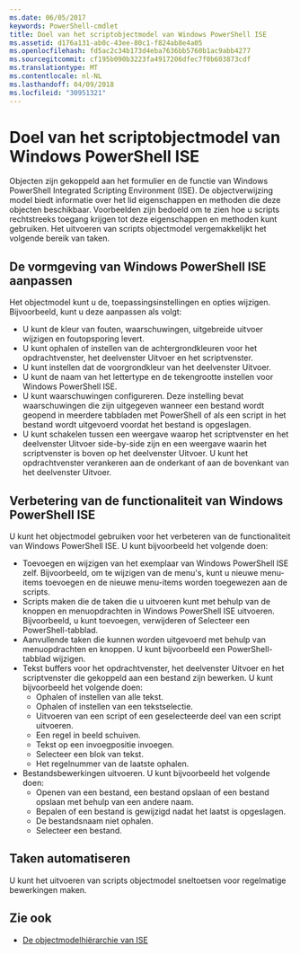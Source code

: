```yaml
---
ms.date: 06/05/2017
keywords: PowerShell-cmdlet
title: Doel van het scriptobjectmodel van Windows PowerShell ISE
ms.assetid: d176a131-ab0c-43ee-80c1-f824ab8e4a05
ms.openlocfilehash: fd5ac2c34b173d4eba7636bb5760b1ac9abb4277
ms.sourcegitcommit: cf195b090b3223fa4917206dfec7f0b603873cdf
ms.translationtype: MT
ms.contentlocale: nl-NL
ms.lasthandoff: 04/09/2018
ms.locfileid: "30951321"
---
```

# <a name="purpose-of-the-windows-powershell-ise-scripting-object-model"></a>Doel van het scriptobjectmodel van Windows PowerShell ISE

Objecten zijn gekoppeld aan het formulier en de functie van Windows PowerShell Integrated Scripting Environment (ISE). De objectverwijzing model biedt informatie over het lid eigenschappen en methoden die deze objecten beschikbaar. Voorbeelden zijn bedoeld om te zien hoe u scripts rechtstreeks toegang krijgen tot deze eigenschappen en methoden kunt gebruiken. Het uitvoeren van scripts objectmodel vergemakkelijkt het volgende bereik van taken.

## <a name="customizing-the-appearance-of-windows-powershell-ise"></a>De vormgeving van Windows PowerShell ISE aanpassen

Het objectmodel kunt u de, toepassingsinstellingen en opties wijzigen. Bijvoorbeeld, kunt u deze aanpassen als volgt:

- U kunt de kleur van fouten, waarschuwingen, uitgebreide uitvoer wijzigen en foutopsporing levert.
- U kunt ophalen of instellen van de achtergrondkleuren voor het opdrachtvenster, het deelvenster Uitvoer en het scriptvenster.
- U kunt instellen dat de voorgrondkleur van het deelvenster Uitvoer.
- U kunt de naam van het lettertype en de tekengrootte instellen voor Windows PowerShell ISE.
- U kunt waarschuwingen configureren. Deze instelling bevat waarschuwingen die zijn uitgegeven wanneer een bestand wordt geopend in meerdere tabbladen met PowerShell of als een script in het bestand wordt uitgevoerd voordat het bestand is opgeslagen.
- U kunt schakelen tussen een weergave waarop het scriptvenster en het deelvenster Uitvoer side-by-side zijn en een weergave waarin het scriptvenster is boven op het deelvenster Uitvoer. U kunt het opdrachtvenster verankeren aan de onderkant of aan de bovenkant van het deelvenster Uitvoer.

## <a name="enhancing-the-functionality-of-windows-powershell-ise"></a>Verbetering van de functionaliteit van Windows PowerShell ISE

U kunt het objectmodel gebruiken voor het verbeteren van de functionaliteit van Windows PowerShell ISE. U kunt bijvoorbeeld het volgende doen:

- Toevoegen en wijzigen van het exemplaar van Windows PowerShell ISE zelf. Bijvoorbeeld, om te wijzigen van de menu's, kunt u nieuwe menu-items toevoegen en de nieuwe menu-items worden toegewezen aan de scripts.
- Scripts maken die de taken die u uitvoeren kunt met behulp van de knoppen en menuopdrachten in Windows PowerShell ISE uitvoeren. Bijvoorbeeld, u kunt toevoegen, verwijderen of Selecteer een PowerShell-tabblad.
- Aanvullende taken die kunnen worden uitgevoerd met behulp van menuopdrachten en knoppen. U kunt bijvoorbeeld een PowerShell-tabblad wijzigen.
- Tekst buffers voor het opdrachtvenster, het deelvenster Uitvoer en het scriptvenster die gekoppeld aan een bestand zijn bewerken. U kunt bijvoorbeeld het volgende doen:
  - Ophalen of instellen van alle tekst.
  - Ophalen of instellen van een tekstselectie.
  - Uitvoeren van een script of een geselecteerde deel van een script uitvoeren.
  - Een regel in beeld schuiven.
  - Tekst op een invoegpositie invoegen.
  - Selecteer een blok van tekst.
  - Het regelnummer van de laatste ophalen.
- Bestandsbewerkingen uitvoeren. U kunt bijvoorbeeld het volgende doen:
  - Openen van een bestand, een bestand opslaan of een bestand opslaan met behulp van een andere naam.
  - Bepalen of een bestand is gewijzigd nadat het laatst is opgeslagen.
  - De bestandsnaam niet ophalen.
  - Selecteer een bestand.

## <a name="automating-tasks"></a>Taken automatiseren

U kunt het uitvoeren van scripts objectmodel sneltoetsen voor regelmatige bewerkingen maken.

## <a name="see-also"></a>Zie ook

- [De objectmodelhiërarchie van ISE](The-ISE-Object-Model-Hierarchy.md)